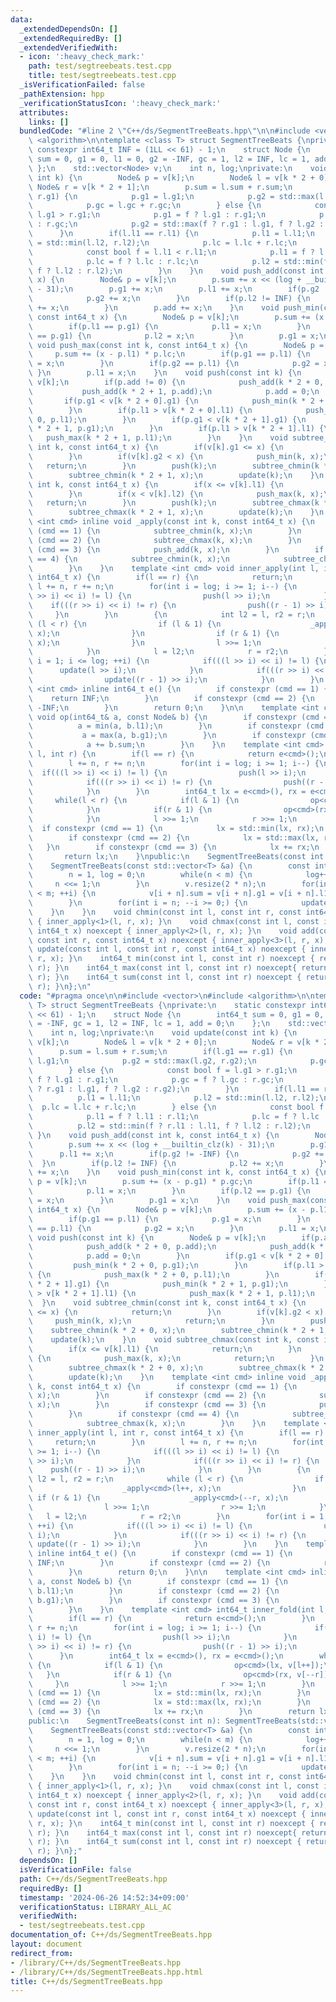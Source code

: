 ```yaml
---
data:
  _extendedDependsOn: []
  _extendedRequiredBy: []
  _extendedVerifiedWith:
  - icon: ':heavy_check_mark:'
    path: test/segtreebeats.test.cpp
    title: test/segtreebeats.test.cpp
  _isVerificationFailed: false
  _pathExtension: hpp
  _verificationStatusIcon: ':heavy_check_mark:'
  attributes:
    links: []
  bundledCode: "#line 2 \"C++/ds/SegmentTreeBeats.hpp\"\n\n#include <vector>\n#include\
    \ <algorithm>\n\ntemplate <class T> struct SegmentTreeBeats {\nprivate:\n    static\
    \ constexpr int64_t INF = (1LL << 61) - 1;\n    struct Node {\n        int64_t\
    \ sum = 0, g1 = 0, l1 = 0, g2 = -INF, gc = 1, l2 = INF, lc = 1, add = 0;\n   \
    \ };\n    std::vector<Node> v;\n    int n, log;\nprivate:\n    void update(const\
    \ int k) {\n        Node& p = v[k];\n        Node& l = v[k * 2 + 0];\n       \
    \ Node& r = v[k * 2 + 1];\n        p.sum = l.sum + r.sum;\n        if(l.g1 ==\
    \ r.g1) {\n            p.g1 = l.g1;\n            p.g2 = std::max(l.g2, r.g2);\n\
    \            p.gc = l.gc + r.gc;\n        } else {\n            const bool f =\
    \ l.g1 > r.g1;\n            p.g1 = f ? l.g1 : r.g1;\n            p.gc = f ? l.gc\
    \ : r.gc;\n            p.g2 = std::max(f ? r.g1 : l.g1, f ? l.g2 : r.g2);\n  \
    \      }\n        if(l.l1 == r.l1) {\n            p.l1 = l.l1;\n            p.l2\
    \ = std::min(l.l2, r.l2);\n            p.lc = l.lc + r.lc;\n        } else {\n\
    \            const bool f = l.l1 < r.l1;\n            p.l1 = f ? l.l1 : r.l1;\n\
    \            p.lc = f ? l.lc : r.lc;\n            p.l2 = std::min(f ? r.l1 : l.l1,\
    \ f ? l.l2 : r.l2);\n        }\n    }\n    void push_add(const int k, const int64_t\
    \ x) {\n        Node& p = v[k];\n        p.sum += x << (log + __builtin_clz(k)\
    \ - 31);\n        p.g1 += x;\n        p.l1 += x;\n        if(p.g2 != -INF) {\n\
    \            p.g2 += x;\n        }\n        if(p.l2 != INF) {\n            p.l2\
    \ += x;\n        }\n        p.add += x;\n    }\n    void push_min(const int k,\
    \ const int64_t x) {\n        Node& p = v[k];\n        p.sum += (x - p.g1) * p.gc;\n\
    \        if(p.l1 == p.g1) {\n            p.l1 = x;\n        }\n        if(p.l2\
    \ == p.g1) {\n            p.l2 = x;\n        }\n        p.g1 = x;\n    }\n   \
    \ void push_max(const int k, const int64_t x) {\n        Node& p = v[k];\n   \
    \     p.sum += (x - p.l1) * p.lc;\n        if(p.g1 == p.l1) {\n            p.g1\
    \ = x;\n        }\n        if(p.g2 == p.l1) {\n            p.g2 = x;\n       \
    \ }\n        p.l1 = x;\n    }\n    void push(const int k) {\n        Node& p =\
    \ v[k];\n        if(p.add != 0) {\n            push_add(k * 2 + 0, p.add);\n \
    \           push_add(k * 2 + 1, p.add);\n            p.add = 0;\n        }\n \
    \       if(p.g1 < v[k * 2 + 0].g1) {\n            push_min(k * 2 + 0, p.g1);\n\
    \        }\n        if(p.l1 > v[k * 2 + 0].l1) {\n            push_max(k * 2 +\
    \ 0, p.l1);\n        }\n        if(p.g1 < v[k * 2 + 1].g1) {\n            push_min(k\
    \ * 2 + 1, p.g1);\n        }\n        if(p.l1 > v[k * 2 + 1].l1) {\n         \
    \   push_max(k * 2 + 1, p.l1);\n        }\n    }\n    void subtree_chmin(const\
    \ int k, const int64_t x) {\n        if(v[k].g1 <= x) {\n            return;\n\
    \        }\n        if(v[k].g2 < x) {\n            push_min(k, x);\n         \
    \   return;\n        }\n        push(k);\n        subtree_chmin(k * 2 + 0, x);\n\
    \        subtree_chmin(k * 2 + 1, x);\n        update(k);\n    }\n    void subtree_chmax(const\
    \ int k, const int64_t x) {\n        if(x <= v[k].l1) {\n            return;\n\
    \        }\n        if(x < v[k].l2) {\n            push_max(k, x);\n         \
    \   return;\n        }\n        push(k);\n        subtree_chmax(k * 2 + 0, x);\n\
    \        subtree_chmax(k * 2 + 1, x);\n        update(k);\n    }\n    template\
    \ <int cmd> inline void _apply(const int k, const int64_t x) {\n        if constexpr\
    \ (cmd == 1) {\n            subtree_chmin(k, x);\n        }\n        if constexpr\
    \ (cmd == 2) {\n            subtree_chmax(k, x);\n        }\n        if constexpr\
    \ (cmd == 3) {\n            push_add(k, x);\n        }\n        if constexpr (cmd\
    \ == 4) {\n            subtree_chmin(k, x);\n            subtree_chmax(k, x);\n\
    \        }\n    }\n    template <int cmd> void inner_apply(int l, int r, const\
    \ int64_t x) {\n        if(l == r) {\n            return;\n        }\n       \
    \ l += n, r += n;\n        for(int i = log; i >= 1; i--) {\n            if(((l\
    \ >> i) << i) != l) {\n                push(l >> i);\n            }\n        \
    \    if(((r >> i) << i) != r) {\n                push((r - 1) >> i);\n       \
    \     }\n        }\n        {\n            int l2 = l, r2 = r;\n            while\
    \ (l < r) {\n                if (l & 1) {\n                    _apply<cmd>(l++,\
    \ x);\n                }\n                if (r & 1) {\n                    _apply<cmd>(--r,\
    \ x);\n                }\n                l >>= 1;\n                r >>= 1;\n\
    \            }\n            l = l2;\n            r = r2;\n        }\n        for(int\
    \ i = 1; i <= log; ++i) {\n            if(((l >> i) << i) != l) {\n          \
    \      update(l >> i);\n            }\n            if(((r >> i) << i) != r) {\n\
    \                update((r - 1) >> i);\n            }\n        }\n    }\n    template\
    \ <int cmd> inline int64_t e() {\n        if constexpr (cmd == 1) {\n        \
    \    return INF;\n        }\n        if constexpr (cmd == 2) {\n            return\
    \ -INF;\n        }\n        return 0;\n    }\n\n    template <int cmd> inline\
    \ void op(int64_t& a, const Node& b) {\n        if constexpr (cmd == 1) {\n  \
    \          a = min(a, b.l1);\n        }\n        if constexpr (cmd == 2) {\n \
    \           a = max(a, b.g1);\n        }\n        if constexpr (cmd == 3) {\n\
    \            a += b.sum;\n        }\n    }\n    template <int cmd> int64_t inner_fold(int\
    \ l, int r) {\n        if(l == r) {\n            return e<cmd>();\n        }\n\
    \        l += n, r += n;\n        for(int i = log; i >= 1; i--) {\n          \
    \  if(((l >> i) << i) != l) {\n                push(l >> i);\n            }\n\
    \            if(((r >> i) << i) != r) {\n                push((r - 1) >> i);\n\
    \            }\n        }\n        int64_t lx = e<cmd>(), rx = e<cmd>();\n   \
    \     while(l < r) {\n            if(l & 1) {\n                op<cmd>(lx, v[l++]);\n\
    \            }\n            if(r & 1) {\n                op<cmd>(rx, v[--r]);\n\
    \            }\n            l >>= 1;\n            r >>= 1;\n        }\n      \
    \  if constexpr (cmd == 1) {\n            lx = std::min(lx, rx);\n        }\n\
    \        if constexpr (cmd == 2) {\n            lx = std::max(lx, rx);\n     \
    \   }\n        if constexpr (cmd == 3) {\n            lx += rx;\n        }\n \
    \       return lx;\n    }\npublic:\n    SegmentTreeBeats(const int n): SegmentTreeBeats(std::vector<int64_t>(n)){}\n\
    \    SegmentTreeBeats(const std::vector<T> &a) {\n        const int m = a.size();\n\
    \        n = 1, log = 0;\n        while(n < m) {\n            log++;\n       \
    \     n <<= 1;\n        }\n        v.resize(2 * n);\n        for(int i = 0; i\
    \ < m; ++i) {\n            v[i + n].sum = v[i + n].g1 = v[i + n].l1 = a[i];\n\
    \        }\n        for(int i = n; --i >= 0;) {\n            update(i);\n    \
    \    }\n    }\n    void chmin(const int l, const int r, const int64_t x) noexcept\
    \ { inner_apply<1>(l, r, x); }\n    void chmax(const int l, const int r, const\
    \ int64_t x) noexcept { inner_apply<2>(l, r, x); }\n    void add(const int l,\
    \ const int r, const int64_t x) noexcept { inner_apply<3>(l, r, x); }\n    void\
    \ update(const int l, const int r, const int64_t x) noexcept { inner_apply<4>(l,\
    \ r, x); }\n    int64_t min(const int l, const int r) noexcept { return inner_fold<1>(l,\
    \ r); }\n    int64_t max(const int l, const int r) noexcept{ return inner_fold<2>(l,\
    \ r); }\n    int64_t sum(const int l, const int r) noexcept { return inner_fold<3>(l,\
    \ r); }\n};\n"
  code: "#pragma once\n\n#include <vector>\n#include <algorithm>\n\ntemplate <class\
    \ T> struct SegmentTreeBeats {\nprivate:\n    static constexpr int64_t INF = (1LL\
    \ << 61) - 1;\n    struct Node {\n        int64_t sum = 0, g1 = 0, l1 = 0, g2\
    \ = -INF, gc = 1, l2 = INF, lc = 1, add = 0;\n    };\n    std::vector<Node> v;\n\
    \    int n, log;\nprivate:\n    void update(const int k) {\n        Node& p =\
    \ v[k];\n        Node& l = v[k * 2 + 0];\n        Node& r = v[k * 2 + 1];\n  \
    \      p.sum = l.sum + r.sum;\n        if(l.g1 == r.g1) {\n            p.g1 =\
    \ l.g1;\n            p.g2 = std::max(l.g2, r.g2);\n            p.gc = l.gc + r.gc;\n\
    \        } else {\n            const bool f = l.g1 > r.g1;\n            p.g1 =\
    \ f ? l.g1 : r.g1;\n            p.gc = f ? l.gc : r.gc;\n            p.g2 = std::max(f\
    \ ? r.g1 : l.g1, f ? l.g2 : r.g2);\n        }\n        if(l.l1 == r.l1) {\n  \
    \          p.l1 = l.l1;\n            p.l2 = std::min(l.l2, r.l2);\n          \
    \  p.lc = l.lc + r.lc;\n        } else {\n            const bool f = l.l1 < r.l1;\n\
    \            p.l1 = f ? l.l1 : r.l1;\n            p.lc = f ? l.lc : r.lc;\n  \
    \          p.l2 = std::min(f ? r.l1 : l.l1, f ? l.l2 : r.l2);\n        }\n   \
    \ }\n    void push_add(const int k, const int64_t x) {\n        Node& p = v[k];\n\
    \        p.sum += x << (log + __builtin_clz(k) - 31);\n        p.g1 += x;\n  \
    \      p.l1 += x;\n        if(p.g2 != -INF) {\n            p.g2 += x;\n      \
    \  }\n        if(p.l2 != INF) {\n            p.l2 += x;\n        }\n        p.add\
    \ += x;\n    }\n    void push_min(const int k, const int64_t x) {\n        Node&\
    \ p = v[k];\n        p.sum += (x - p.g1) * p.gc;\n        if(p.l1 == p.g1) {\n\
    \            p.l1 = x;\n        }\n        if(p.l2 == p.g1) {\n            p.l2\
    \ = x;\n        }\n        p.g1 = x;\n    }\n    void push_max(const int k, const\
    \ int64_t x) {\n        Node& p = v[k];\n        p.sum += (x - p.l1) * p.lc;\n\
    \        if(p.g1 == p.l1) {\n            p.g1 = x;\n        }\n        if(p.g2\
    \ == p.l1) {\n            p.g2 = x;\n        }\n        p.l1 = x;\n    }\n   \
    \ void push(const int k) {\n        Node& p = v[k];\n        if(p.add != 0) {\n\
    \            push_add(k * 2 + 0, p.add);\n            push_add(k * 2 + 1, p.add);\n\
    \            p.add = 0;\n        }\n        if(p.g1 < v[k * 2 + 0].g1) {\n   \
    \         push_min(k * 2 + 0, p.g1);\n        }\n        if(p.l1 > v[k * 2 + 0].l1)\
    \ {\n            push_max(k * 2 + 0, p.l1);\n        }\n        if(p.g1 < v[k\
    \ * 2 + 1].g1) {\n            push_min(k * 2 + 1, p.g1);\n        }\n        if(p.l1\
    \ > v[k * 2 + 1].l1) {\n            push_max(k * 2 + 1, p.l1);\n        }\n  \
    \  }\n    void subtree_chmin(const int k, const int64_t x) {\n        if(v[k].g1\
    \ <= x) {\n            return;\n        }\n        if(v[k].g2 < x) {\n       \
    \     push_min(k, x);\n            return;\n        }\n        push(k);\n    \
    \    subtree_chmin(k * 2 + 0, x);\n        subtree_chmin(k * 2 + 1, x);\n    \
    \    update(k);\n    }\n    void subtree_chmax(const int k, const int64_t x) {\n\
    \        if(x <= v[k].l1) {\n            return;\n        }\n        if(x < v[k].l2)\
    \ {\n            push_max(k, x);\n            return;\n        }\n        push(k);\n\
    \        subtree_chmax(k * 2 + 0, x);\n        subtree_chmax(k * 2 + 1, x);\n\
    \        update(k);\n    }\n    template <int cmd> inline void _apply(const int\
    \ k, const int64_t x) {\n        if constexpr (cmd == 1) {\n            subtree_chmin(k,\
    \ x);\n        }\n        if constexpr (cmd == 2) {\n            subtree_chmax(k,\
    \ x);\n        }\n        if constexpr (cmd == 3) {\n            push_add(k, x);\n\
    \        }\n        if constexpr (cmd == 4) {\n            subtree_chmin(k, x);\n\
    \            subtree_chmax(k, x);\n        }\n    }\n    template <int cmd> void\
    \ inner_apply(int l, int r, const int64_t x) {\n        if(l == r) {\n       \
    \     return;\n        }\n        l += n, r += n;\n        for(int i = log; i\
    \ >= 1; i--) {\n            if(((l >> i) << i) != l) {\n                push(l\
    \ >> i);\n            }\n            if(((r >> i) << i) != r) {\n            \
    \    push((r - 1) >> i);\n            }\n        }\n        {\n            int\
    \ l2 = l, r2 = r;\n            while (l < r) {\n                if (l & 1) {\n\
    \                    _apply<cmd>(l++, x);\n                }\n               \
    \ if (r & 1) {\n                    _apply<cmd>(--r, x);\n                }\n\
    \                l >>= 1;\n                r >>= 1;\n            }\n         \
    \   l = l2;\n            r = r2;\n        }\n        for(int i = 1; i <= log;\
    \ ++i) {\n            if(((l >> i) << i) != l) {\n                update(l >>\
    \ i);\n            }\n            if(((r >> i) << i) != r) {\n               \
    \ update((r - 1) >> i);\n            }\n        }\n    }\n    template <int cmd>\
    \ inline int64_t e() {\n        if constexpr (cmd == 1) {\n            return\
    \ INF;\n        }\n        if constexpr (cmd == 2) {\n            return -INF;\n\
    \        }\n        return 0;\n    }\n\n    template <int cmd> inline void op(int64_t&\
    \ a, const Node& b) {\n        if constexpr (cmd == 1) {\n            a = min(a,\
    \ b.l1);\n        }\n        if constexpr (cmd == 2) {\n            a = max(a,\
    \ b.g1);\n        }\n        if constexpr (cmd == 3) {\n            a += b.sum;\n\
    \        }\n    }\n    template <int cmd> int64_t inner_fold(int l, int r) {\n\
    \        if(l == r) {\n            return e<cmd>();\n        }\n        l += n,\
    \ r += n;\n        for(int i = log; i >= 1; i--) {\n            if(((l >> i) <<\
    \ i) != l) {\n                push(l >> i);\n            }\n            if(((r\
    \ >> i) << i) != r) {\n                push((r - 1) >> i);\n            }\n  \
    \      }\n        int64_t lx = e<cmd>(), rx = e<cmd>();\n        while(l < r)\
    \ {\n            if(l & 1) {\n                op<cmd>(lx, v[l++]);\n         \
    \   }\n            if(r & 1) {\n                op<cmd>(rx, v[--r]);\n       \
    \     }\n            l >>= 1;\n            r >>= 1;\n        }\n        if constexpr\
    \ (cmd == 1) {\n            lx = std::min(lx, rx);\n        }\n        if constexpr\
    \ (cmd == 2) {\n            lx = std::max(lx, rx);\n        }\n        if constexpr\
    \ (cmd == 3) {\n            lx += rx;\n        }\n        return lx;\n    }\n\
    public:\n    SegmentTreeBeats(const int n): SegmentTreeBeats(std::vector<int64_t>(n)){}\n\
    \    SegmentTreeBeats(const std::vector<T> &a) {\n        const int m = a.size();\n\
    \        n = 1, log = 0;\n        while(n < m) {\n            log++;\n       \
    \     n <<= 1;\n        }\n        v.resize(2 * n);\n        for(int i = 0; i\
    \ < m; ++i) {\n            v[i + n].sum = v[i + n].g1 = v[i + n].l1 = a[i];\n\
    \        }\n        for(int i = n; --i >= 0;) {\n            update(i);\n    \
    \    }\n    }\n    void chmin(const int l, const int r, const int64_t x) noexcept\
    \ { inner_apply<1>(l, r, x); }\n    void chmax(const int l, const int r, const\
    \ int64_t x) noexcept { inner_apply<2>(l, r, x); }\n    void add(const int l,\
    \ const int r, const int64_t x) noexcept { inner_apply<3>(l, r, x); }\n    void\
    \ update(const int l, const int r, const int64_t x) noexcept { inner_apply<4>(l,\
    \ r, x); }\n    int64_t min(const int l, const int r) noexcept { return inner_fold<1>(l,\
    \ r); }\n    int64_t max(const int l, const int r) noexcept{ return inner_fold<2>(l,\
    \ r); }\n    int64_t sum(const int l, const int r) noexcept { return inner_fold<3>(l,\
    \ r); }\n};"
  dependsOn: []
  isVerificationFile: false
  path: C++/ds/SegmentTreeBeats.hpp
  requiredBy: []
  timestamp: '2024-06-26 14:52:34+09:00'
  verificationStatus: LIBRARY_ALL_AC
  verifiedWith:
  - test/segtreebeats.test.cpp
documentation_of: C++/ds/SegmentTreeBeats.hpp
layout: document
redirect_from:
- /library/C++/ds/SegmentTreeBeats.hpp
- /library/C++/ds/SegmentTreeBeats.hpp.html
title: C++/ds/SegmentTreeBeats.hpp
---
```

